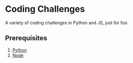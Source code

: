 # Coding Challenges

A variety of coding challenges in Python and JS, just for fun.

## Prerequisites

1.  [Python](https://www.python.org/ "https://www.python.org/")
2.  [Node](https://nodejs.org/en/ "https://nodejs.org/en/")
